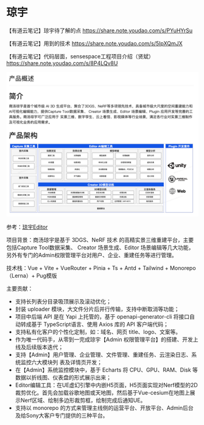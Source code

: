 # 琼宇
【有道云笔记】琼宇待了解的点
https://share.note.youdao.com/s/PYuHYrSu

【有道云笔记】用到的技术
https://share.note.youdao.com/s/5IpXQmJX

【有道云笔记】代码层面，sensespace工程项目介绍（贤斌）
https://share.note.youdao.com/s/8P4LQv8U

![琼宇概览](../icon/琼宇.jpg)

参考：[琼宇Editor](./琼宇Editor.md)

项目背景：商汤琼宇是基于 3DGS、NeRF 技术 的高精实景三维重建平台，主要包括Capture Tool数据采集、 Creator 场景生成、Editor 场景编辑等几大功能，另外有专门的Admin权限管理平台对用户、企业、重建任务等进行管理。

技术栈：Vue + Vite + VueRouter + Pinia + Ts + Antd + Tailwind + Monorepo（Lerna）+ Pug模版

主要贡献：
* 支持长列表分目录吸顶展示及滚动优化；
* 封装 uploader 模块，大文件分片后并行传输，支持中断取消等功能；
* 项目中后端 API 是在 Yapi 上托管的，基于 openapi-generator-cli 将接口自动转成基于 TypeScript语言、使用 Axios 库的 API 客户端代码；
* 支持私有化客户的个性化定制，如：域名、网页 title、logo、文案等。
* 作为唯一代码手，从零到一完成琼宇【Admin 权限管理平台】的搭建、开发上线及后续版本迭代；
* 支持【Admin】用户管理、企业管理、文件管理、重建任务、云渲染日志、系统监控六大模块列
表及详情页开发；
* 在【Admin】系统监控模块中，基于 Echarts 将 CPU、GPU、RAM、Disk 等数据以折线图、仪表盘的形式展示出来；
* Editor编辑工具：在UE虚幻引擎中内嵌H5页面，H5页面实现对Nerf模型的2D裁剪优化。首先会加载谷歌地图或天地图，然后基于Vue-cesium在地图上展示Nerf区域、绘制多边形裁剪框，绘制完成后通知UE。
* 支持以 monorepo 的方式来管理主线侧的运营平台、开放平台、Admin后台及给Sony大客户专门提供的三种平台。